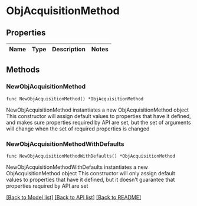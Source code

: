 # ObjAcquisitionMethod

## Properties

Name | Type | Description | Notes
------------ | ------------- | ------------- | -------------

## Methods

### NewObjAcquisitionMethod

`func NewObjAcquisitionMethod() *ObjAcquisitionMethod`

NewObjAcquisitionMethod instantiates a new ObjAcquisitionMethod object
This constructor will assign default values to properties that have it defined,
and makes sure properties required by API are set, but the set of arguments
will change when the set of required properties is changed

### NewObjAcquisitionMethodWithDefaults

`func NewObjAcquisitionMethodWithDefaults() *ObjAcquisitionMethod`

NewObjAcquisitionMethodWithDefaults instantiates a new ObjAcquisitionMethod object
This constructor will only assign default values to properties that have it defined,
but it doesn't guarantee that properties required by API are set


[[Back to Model list]](../README.md#documentation-for-models) [[Back to API list]](../README.md#documentation-for-api-endpoints) [[Back to README]](../README.md)


